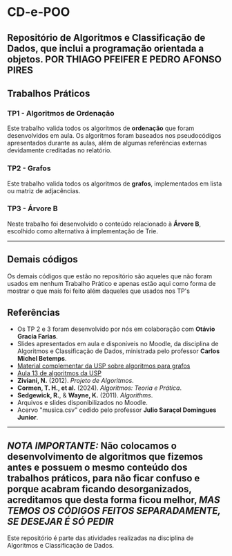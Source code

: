# CD-e-POO
Repositório de Algoritmos e Classificação de Dados, que inclui a programação orientada a objetos.
POR THIAGO PFEIFER E PEDRO AFONSO PIRES
---

## Trabalhos Práticos

### TP1 - Algoritmos de Ordenação
Este trabalho valida todos os algoritmos de **ordenação** que foram desenvolvidos em aula. Os algoritmos foram baseados nos pseudocódigos apresentados durante as aulas, além de algumas referências externas devidamente creditadas no relatório.

### TP2 - Grafos
Este trabalho valida todos os algoritmos de **grafos**, implementados em lista ou matriz de adjacências.

### TP3 - Árvore B
Neste trabalho foi desenvolvido o conteúdo relacionado à **Árvore B**, escolhido como alternativa à implementação de Trie.

---
## Demais códigos

Os demais códigos que estão no repositório são aqueles que não foram usados em nenhum Trabalho Prático e apenas estão aqui como forma de mostrar o que mais foi feito além daqueles que usados nos TP's


## Referências

- Os TP 2 e 3 foram desenvolvido por nós em colaboração com **Otávio Gracia Farias**.
- Slides apresentados em aula e disponíveis no Moodle, da disciplina de Algoritmos e Classificação de Dados, ministrada pelo professor **Carlos Michel Betemps**.
- [Material complementar da USP sobre algoritmos para grafos](https://www.ime.usp.br/~pf/algoritmos_para_grafos/aulas/bellman-ford.html)
- [Aula 13 de algoritmos da USP](https://www.each.usp.br/digiampietri/SIN5013/Karina_Aula13AA.pdf)
- **Ziviani, N.** (2012). *Projeto de Algoritmos*.
- **Cormen, T. H., et al.** (2024). *Algoritmos: Teoria e Prática*.
- **Sedgewick, R.**, & **Wayne, K.** (2011). *Algorithms*.
- Arquivos e slides disponibilizados no Moodle.
- Acervo "musica.csv" cedido pelo professor **Julio Saraçol Domingues Junior**.

---
*NOTA IMPORTANTE:*
Não colocamos o desenvolvimento de algoritmos que fizemos antes e possuem o mesmo conteúdo dos trabalhos práticos, para não ficar confuso e porque acabram ficando desorganizados, acreditamos que desta forma ficou melhor, *MAS TEMOS OS CÓDIGOS FEITOS SEPARADAMENTE, SE DESEJAR É SÓ PEDIR*
---

Este repositório é parte das atividades realizadas na disciplina de Algoritmos e Classificação de Dados.
